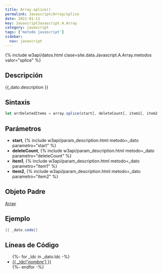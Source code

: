 ```yaml
---
title: Array.splice()
permalink: Javascript/Array/splice
date: 2021-01-11
key: JavascriptJavascript.A.Array
category: javascript
tags: ['metodo javascript']
sidebar: 
  nav: javascript
---
```


{% include w3api/datos.html clase=site.data.Javascript.A.Array.metodos valor="splice" %}

## Descripción
{{_dato.description }}

## Sintaxis
~~~javascript
let arrDeletedItems = array.splice(start[, deleteCount[, item1[, item2[, ...]]]])
~~~

## Parámetros
* **start**,  {% include w3api/param_description.html metodo=_dato parametro="start" %}
* **deleteCount**,  {% include w3api/param_description.html metodo=_dato parametro="deleteCount" %}
* **item1**,  {% include w3api/param_description.html metodo=_dato parametro="item1" %}
* **item2**,  {% include w3api/param_description.html metodo=_dato parametro="item2" %}

## Objeto Padre
[Array](/javascript/Array/)

## Ejemplo
~~~java
{{ _dato.code}}
~~~

## Líneas de Código
<ul>
{%- for _ldc in _dato.ldc -%}
   <li>
       <a href="{{_ldc['url'] }}">{{ _ldc['nombre'] }}</a>
   </li>
{%- endfor -%}
</ul>
